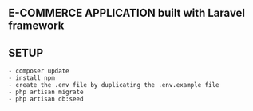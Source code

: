 ## E-COMMERCE APPLICATION built with Laravel framework

## SETUP
    - composer update
    - install npm
    - create the .env file by duplicating the .env.example file
    - php artisan migrate
    - php artisan db:seed 

 
    
 


